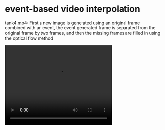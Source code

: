 # event-based video interpolation
tank4.mp4: First a new image is generated using an original frame combined with an event, the event generated frame is separated from the original frame by two frames, and then the missing frames are filled in using the optical flow method


<video src="C:/Users/杨贝贝/Desktop/output1_original/tank.mp4" width="346px" height="260px" controls="controls"></video>
